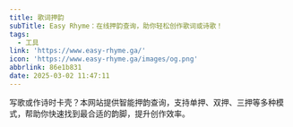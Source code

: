 ```yaml
---
title: 歌词押韵
subTitle: Easy Rhyme：在线押韵查询，助你轻松创作歌词或诗歌！
tags:
  - 工具
link: 'https://www.easy-rhyme.ga/'
icon: 'https://www.easy-rhyme.ga/images/og.png'
abbrlink: 86e1b831
date: 2025-03-02 11:47:11
---
```


写歌或作诗时卡壳？本网站提供智能押韵查询，支持单押、双押、三押等多种模式，帮助你快速找到最合适的韵脚，提升创作效率。